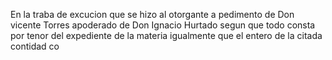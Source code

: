 En la traba de excucion que se hizo al otorgante a pedimento de Don vicente Torres apoderado de Don Ignacio Hurtado segun que todo consta por tenor del expediente de la materia igualmente que el entero de la citada contidad co